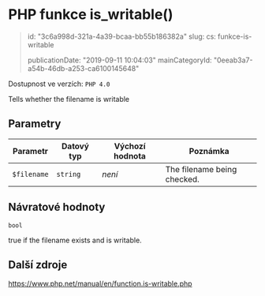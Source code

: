 PHP funkce is_writable()
========================

> id: "3c6a998d-321a-4a39-bcaa-bb55b186382a"
> slug:
> 	cs: funkce-is-writable
>
> publicationDate: "2019-09-11 10:04:03"
> mainCategoryId: "0eeab3a7-a54b-46db-a253-ca6100145648"

Dostupnost ve verzích: `PHP 4.0`

Tells whether the filename is writable


Parametry
--------------

| Parametr | Datový typ | Výchozí hodnota | Poznámka |
|-----|-----|-----|-----|
| `$filename` | `string` | *není* | The filename being checked. |


Návratové hodnoty
----------------

`bool`

true if the filename exists and is
writable.

Další zdroje
------------

https://www.php.net/manual/en/function.is-writable.php
